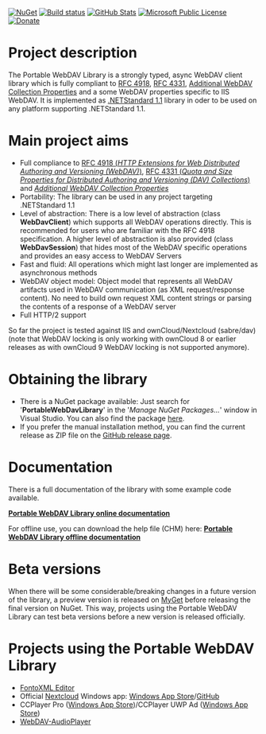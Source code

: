 [![NuGet](https://img.shields.io/nuget/v/PortableWebDavLibrary.svg)](https://www.nuget.org/packages/PortableWebDavLibrary/)
[![Build status](https://ci.appveyor.com/api/projects/status/kywd18luty1eve2a?svg=true)](https://ci.appveyor.com/project/DecaTec/portable-webdav-library)
[![GitHub Stats](https://img.shields.io/badge/github-stats-ff5500.svg)](http://githubstats.com/DecaTec/Portable-WebDAV-Library)
[![Microsoft Public License](https://img.shields.io/github/license/DecaTec/Portable-WebDAV-Library.svg)](https://github.com/DecaTec/Portable-WebDAV-Library/blob/master/LICENSE)
[![Donate](https://img.shields.io/badge/Donate-PayPal-green.svg)](https://www.paypal.com/cgi-bin/webscr?cmd=_donations&business=jr%40decatec%2ede&lc=US&item_name=Portable%20WebDAV%20Library&no_note=1&no_shipping=1&currency_code=USD&bn=PP%2dDonationsBF%3abtn_donate_SM%2egif%3aNonHosted)

# Project description

The Portable WebDAV Library is a strongly typed, async WebDAV client library which is fully compliant to [RFC 4918](http://tools.ietf.org/html/rfc4918), [RFC 4331](https://tools.ietf.org/html/rfc4331), [Additional WebDAV Collection Properties](https://tools.ietf.org/html/draft-hopmann-collection-props-00) and a some WebDAV properties specific to IIS WebDAV. It is implemented as [.NETStandard 1.1](https://docs.microsoft.com/en-us/dotnet/articles/standard/library) library in oder to be used on any platform supporting .NETStandard 1.1.

# Main project aims
* Full compliance to [RFC 4918 (*HTTP Extensions for Web Distributed Authoring and Versioning (WebDAV)*)](http://tools.ietf.org/html/rfc4918), [RFC 4331 (*Quota and Size Properties for Distributed Authoring and Versioning (DAV) Collections*)](https://tools.ietf.org/html/rfc4331) and [*Additional WebDAV Collection Properties*](https://tools.ietf.org/html/draft-hopmann-collection-props-00)
* Portability: The library can be used in any project targeting .NETStandard 1.1
* Level of abstraction: There is a low level of abstraction (class **WebDavClient**) which supports all WebDAV operations directly. This is recommended for users who are familiar with the RFC 4918 specification. A higher level of abstraction is also provided (class **WebDavSession**) that hides most of the WebDAV specific operations and provides an easy access to WebDAV Servers
* Fast and fluid: All operations which might last longer are implemented as asynchronous methods
* WebDAV object model: Object model that represents all WebDAV artifacts used in WebDAV communication (as XML request/response content). No need to build own request XML content strings or parsing the contents of a response of a WebDAV server
* Full HTTP/2 support

So far the project is tested against IIS and ownCloud/Nextcloud (sabre/dav) (note that WebDAV locking is only working with ownCloud 8 or earlier releases as with ownCloud 9 WebDAV locking is not supported anymore).

# Obtaining the library
* There is a NuGet package available: Just search for '**PortableWebDavLibrary**' in the '*Manage NuGet Packages...*' window in Visual Studio. You can also find the package [here](https://www.nuget.org/packages/PortableWebDavLibrary/).
* If you prefer the manual installation method, you can find the current release as ZIP file on the [GitHub release page](https://github.com/DecaTec/Portable-WebDAV-Library/releases).
 
# Documentation
There is a full documentation of the library with some example code available.

**[Portable WebDAV Library online documentation](https://decatec.de/ext/PortableWebDAVLibrary/Doc/index.html)**

For offline use, you can download the help file (CHM) here:
**[Portable WebDAV Library offline documentation](https://decatec.de/ext/PortableWebDAVLibrary/Doc/DecaTec.WebDav.Documentation.chm)**

# Beta versions
When there will be some considerable/breaking changes in a future version of the library, a preview version is released on [MyGet](https://www.myget.org/feed/decatec-preview/package/nuget/PortableWebDavLibrary) before releasing the final version on NuGet. This way, projects using the Portable WebDAV Library can test beta versions before a new version is released officially.

# Projects using the Portable WebDAV Library
* [FontoXML Editor](https://fontoxml.com/)
* Official [Nextcloud](https://nextcloud.com/) Windows app: [Windows App Store](https://www.microsoft.com/store/apps/9nblggh532xq)/[GitHub](https://github.com/nextcloud/windows-universal)
* CCPlayer Pro ([Windows App Store](https://www.microsoft.com/store/apps/9wzdncrfjljw))/CCPlayer UWP Ad ([Windows App Store](https://www.microsoft.com/store/apps/9nblggh4z7q0))
* [WebDAV-AudioPlayer](https://github.com/StefH/WebDAV-AudioPlayer)
